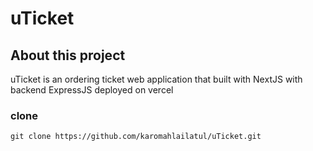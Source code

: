 # uTicket

## About this project
uTicket is an ordering ticket web application that built with NextJS with backend ExpressJS deployed on vercel

### clone
``` git clone https://github.com/karomahlailatul/uTicket.git ```

